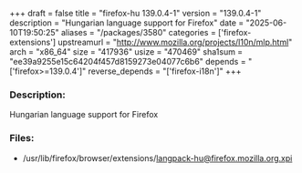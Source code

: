 +++
draft = false
title = "firefox-hu 139.0.4-1"
version = "139.0.4-1"
description = "Hungarian language support for Firefox"
date = "2025-06-10T19:50:25"
aliases = "/packages/3580"
categories = ['firefox-extensions']
upstreamurl = "http://www.mozilla.org/projects/l10n/mlp.html"
arch = "x86_64"
size = "417936"
usize = "470469"
sha1sum = "ee39a9255e15c64204f457d8159273e04077c6b6"
depends = "['firefox>=139.0.4']"
reverse_depends = "['firefox-i18n']"
+++
### Description: 
Hungarian language support for Firefox

### Files: 
* /usr/lib/firefox/browser/extensions/langpack-hu@firefox.mozilla.org.xpi
